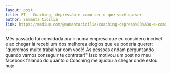 ```yaml
---
layout: post
title: PT - Coaching, depressão e como ser o que você quiser
author: Samanta Cicilia
link: https://medium.com/@samantacicilia/coaching-depress%C3%A3o-e-como-ser-o-que-voc%C3%AA-quiser-beb1becf0881
---
```



Mês passado fui convidada pra ir numa empresa que eu considero incrível e ao chegar lá recebi um dos melhores elogios que eu poderia querer: "queremos muito trabalhar com você! As pessoas andam perguntando quando vamos conseguir te contratar!"
Isso motivou um post no meu facebook falando do quanto o Coaching me ajudou a chegar onde estou hoje
